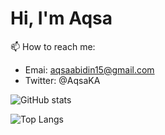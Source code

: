 # Hi, I'm Aqsa <img src="https://github.com/TheDudeThatCode/TheDudeThatCode/blob/master/Assets/Hi.gif" width="9px">


📫 How to reach me:
 - Emai: aqsaabidin15@gmail.com
 - Twitter: @AqsaKA

![GitHub stats](https://github-readme-stats.vercel.app/api?username=alaqsaka&show_icons=true&theme=dark)


![Top Langs](https://github-readme-stats.vercel.app/api/top-langs/?username=anuraghazra&layout=compact)

